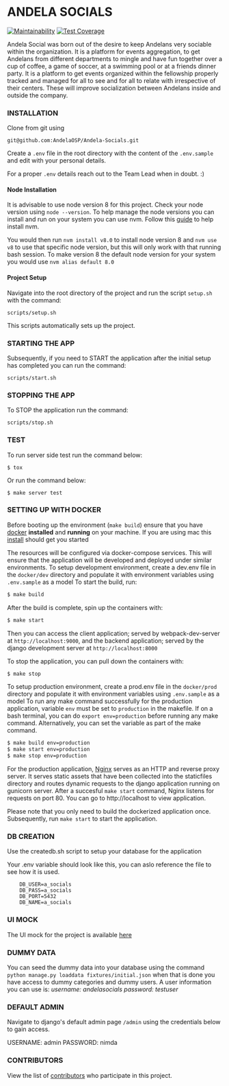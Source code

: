 # ANDELA SOCIALS

[![Maintainability](https://api.codeclimate.com/v1/badges/0da1c9a1fec63a855e21/maintainability)](https://codeclimate.com/github/AndelaOSP/Andela-Socials/maintainability) [![Test Coverage](https://api.codeclimate.com/v1/badges/0da1c9a1fec63a855e21/test_coverage)](https://codeclimate.com/github/AndelaOSP/Andela-Socials/test_coverage)



Andela Social was born out of the desire to keep Andelans very sociable within the organization.
It is a platform for events aggregation, to get Andelans from different departments to mingle and have fun together over a cup of coffee, a game of soccer, at a swimming pool or at a friends dinner party.
It is a platform to get events organized within the fellowship properly tracked and managed for all to see and for all to relate with irrespective of their centers.
These will improve socialization between Andelans inside and outside the company.


### INSTALLATION
Clone from git using
```
git@github.com:AndelaOSP/Andela-Socials.git
```

Create a `.env` file in the root directory with the content of the `.env.sample` and edit with your personal details.

For a proper `.env` details reach out to the Team Lead when in doubt. :)

#### Node Installation
It is advisable to use node version 8 for this project. Check your node version using `node --version`. To help manage the node versions you can install and run on your system you can use nvm. Follow this [guide](https://gist.github.com/d2s/372b5943bce17b964a79#install-nvm-for-managing-nodejs-versions) to help install nvm.

You would then run `nvm install v8.0` to install node version 8 and `nvm use v8` to use that specific node version, but this will only work with that running bash session. To make version 8 the default node version for your system you would use `nvm alias default 8.0`

#### Project Setup
Navigate into the root directory of the project and run the script `setup.sh` with the command:
```
scripts/setup.sh
```

This scripts automatically sets up the project.

### STARTING THE APP
Subsequently, if you need to START the application after the initial setup has completed you can run the command:
```
scripts/start.sh
```

### STOPPING THE APP
To STOP the application run the command:
```
scripts/stop.sh
```
### TEST
To run server side test run the command below:
```
$ tox
```
Or run the command below:
```
$ make server test
```


### SETTING UP WITH DOCKER
Before booting up the environment (`make build`) ensure that you have [docker](https://docs.docker.com/docker-for-mac/install/) **installed** and **running** on your machine.
If you are using mac this [install](https://docs.docker.com/docker-for-mac/install/) should get you started

The resources will be configured via docker-compose services. This will ensure that the application will be developed and deployed under similar environments.
To setup development environment, create a dev.env file in the `docker/dev` directory and populate it with environment variables using `.env.sample` as a model
To start the build, run:

```bash
$ make build
```
After the build is complete, spin up the containers with:

```bash
$ make start
```
Then you can access the client application; served by webpack-dev-server at `http://localhost:9000`, and the backend application; served by the django development server at `http://localhost:8000`

To stop the application, you can pull down the containers with:
```bash
$ make stop
```

To setup production environment, create a prod.env file in the `docker/prod` directory and populate it with environment variables using `.env.sample` as a model
To run any make command successfully for the production application, variable `env` must be set to `production` in the makefile.
If on a bash terminal, you can do `export env=production` before running any make command.
Alternatively, you can set the variable as part of the make command.

```bash
$ make build env=production
$ make start env=production
$ make stop env=production
```
For the production application, [Nginx](https://www.nginx.com/resources/glossary/nginx/) serves as an HTTP and reverse proxy server. It serves static assets that have been collected into the staticfiles directory and routes dynamic requests to the django application running on gunicorn server. After a succesful `make start` command, Nginx listens for requests on port 80. You can go to http://localhost to view application.

Please note that you only need to build the dockerized application once. Subsequently, run `make start` to start the application.


### DB CREATION
Use the createdb.sh script to setup your database for the application

Your .env variable should look like this, you can aslo reference the file to see how it is used.
```
    DB_USER=a_socials
    DB_PASS=a_socials
    DB_PORT=5432
    DB_NAME=a_socials
```

### UI MOCK
The UI mock for the project is available [here](https://www.figma.com/file/Yn3JRZ3YLBVSg4o8L9dhIAv2/Andela_Socials)

### DUMMY DATA
You can seed the dummy data into your database using the command `python manage.py loaddata fixtures/initial.json` when that is done you have access to dummy categories and dummy users. A user information you can use is:
*username:* _andelasocials_
*password:* _testuser_

### DEFAULT ADMIN
Navigate to django's default admin page `/admin` using the credentials below to gain access.

USERNAME: admin
PASSWORD: nimda


### CONTRIBUTORS
View the list of [contributors](https://github.com/AndelaOSP/Andela-Socials/contributors) who participate in this project.
